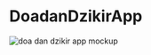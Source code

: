 # DoadanDzikirApp

![doa dan dzikir app mockup](https://github.com/naazhiifa/DoadanDzikirApp/assets/110214624/ab6e4c26-e068-48f1-a125-8da6c449f9f7)
